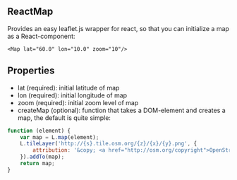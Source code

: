 ReactMap
--------

Provides an easy leaflet.js wrapper for react, so that you can initialize a map as a React-component:

    <Map lat="60.0" lon="10.0" zoom="10"/>


Properties
----------

* lat (required): initial latitude of map
* lon (required): initial longitude of map
* zoom (required): initial zoom level of map
* createMap (optional): function that takes a DOM-element and creates a map, the default is quite simple:

```javascript    
function (element) {
    var map = L.map(element);
    L.tileLayer('http://{s}.tile.osm.org/{z}/{x}/{y}.png', {
        attribution: '&copy; <a href="http://osm.org/copyright">OpenStreetMap</a> contributors'
    }).addTo(map);
    return map;
}
```
